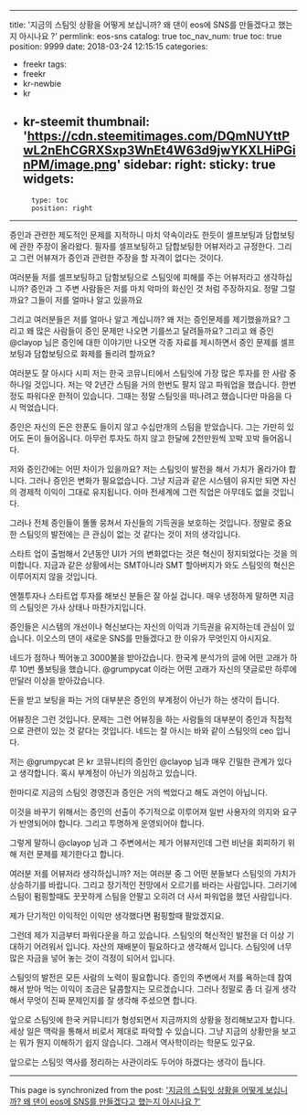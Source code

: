 
---
title: '지금의 스팀잇 상황을 어떻게 보십니까? 왜 댄이 eos에 SNS를 만들겠다고 했는지 아시나요 ?'
permlink: eos-sns
catalog: true
toc_nav_num: true
toc: true
position: 9999
date: 2018-03-24 12:15:15
categories:
- freekr
tags:
- freekr
- kr-newbie
- kr
- kr-steemit
thumbnail: 'https://cdn.steemitimages.com/DQmNUYttPwL2nEhCGRXSxp3WnEt4W63d9jwYKXLHiPGinPM/image.png'
sidebar:
    right:
        sticky: true
widgets:
    -
        type: toc
        position: right
---


증인과 관련한 제도적인 문제를 지적하니 마치 약속이라도 한듯이 셀프보팅과 담합보팅에 관한 주장이 올라왔다. 필자를 셀프보팅하고 담합보팅한 어뷰저라고 규정한다. 그리고 그런 어뷰져가 증인과 관련한 주장을 할 자격이 없다는 것이다.

여러분들 저를 셀프보팅하고 담함보팅으로 스팀잇에 피해를 주는 어뷰저라고 생각하십니까? 
증인과 그 주변 사람들은 저를 마치 악마의 화신인 것 처럼 주장하지요. 
정말 그럴까요? 그들이 저를 얼마나 알고 있을까요

그리고 여러분들은 저를 얼마나 알고 계십니까? 
왜 저는 증인문제를 제기했을까요? 그리고 왜 많은 사람들이 증인 문제만 나오면 기를쓰고 달려들까요?
그리고 왜 증인 @clayop 님은 증인에 대한 이야기만 나오면 각종 자료를 제시하면서 증인 문제를 셀프 보팅과 담합보팅으로 화제를 돌리려 할까요?

여러분도 잘 아시다 시피 저는 한국 코뮤니티에서 스팀잇에 가장 많은 투자를 한 사람 중 하나일 것입니다. 
저는 약 2년간 스팀을 거의 한번도 팔지 않고 파워업을 했습니다. 한번 정도 파워다운 한적이 있습니다. 그때는 정말 스팀잇을 떠나려고 했습니다만 마음을 다시 먹었습니다.

증인은 자신의 돈은 한푼도 들이지 않고 수십만개의 스팀을 받았습니다. 그는 가만히 있어도 돈이 들어옵니다. 아무런 투자도 하지 않고 한달에 2천만원씩 꼬박 꼬박 들어옵니다. 

저와 증인간에는 어떤 차이가 있을까요? 저는 스팀잇이 발전을 해서 가치가 올라가야 합니다. 그러나 증인은 변화가 필요없습니다. 그냥 지금과 같은 시스템이 유지만 되면 자신의 경제적 이익이 그대로 유지됩니다. 아마 전세계에 그런 직업은 아무데도 없을 것입니다. 

그러나 전체 증인들이 똘똘 뭉쳐서 자신들의 기득권을 보호하는 것입니다. 정말로 중요한 스팀잇의 발전에는 큰 관심이 없는 것 같다는 것이 저의 생각입니다. 

스타트 업이 출범해서 2년동안  UI가 거의 변화없다는 것은 혁신이 정지되었다는 것을 의미합니다. 지금과 같은 상황에서는  SMT아니라 SMT 할아버지가 와도 스팀잇의 혁신은 이루어지지 않을 것입니다. 

엔젤투자나 스타트업 투자를 해보신 분들은 잘 아실 겁니다. 매우 냉정하게 말하면 지금의 스팀잇은 가사 상태나 마찬가지입니다. 

증인들은 시스템의 개선이나 혁신보다는 자신의 이익과 기득권을 유지하는데 관심이 있습니다. 이오스의 댄이 새로운 SNS를 만들겠다고 한 이유가 무엇인지 아시지요.

네드가 점하나 찍어놓고 3000불을 받아갔습니다. 한국계 분석가의 글에 어떤 고래가 하루 10번 풀보팅을 했습니다. @grumpycat 이라는 어떤 고래가 자신의 댓글로만 하루에 만달러 이상을 받아갔습니다.

돈을 받고 보팅을 파는 거의 대부분은 증인의 부계정이 아닌가 하는 생각이 듭니다.

어뷰징은 그런 것입니다. 문제는 그런 어뷰징을 하는 사람들의 대부분이 증인과 직접적으로 관련이 있는 것 같다는 것입니다. 네드는 잘 아시는 바와 같이 스팀잇의 ceo 입니다. 

저는 @grumpycat 은  kr 코뮤니티의 증인인 @clayop 님과 매우 긴밀한 관계가 있다고 생각합니다. 혹시 부계정이 아닌가 의심하고 있습니다. 

한마디로 지금의 스팀잇 경영진과 증인은 거의 썩었다고 해도 과언이 아닙니다. 

이것을 바꾸기 위해서는 증인의 선출이 주기적으로 이루어져 일반 사용자의 의지와 요구가 반영되어야 합니다. 
그리고 투명하게 운영되어야 합니다. 

그렇게 말하니 @clayop 님과 그 주변에서는 제가 어뷰저인데 그런 비난을 회피하기 위해 저런 문제를 제기한다고 합니다.

여러분 저를 어뷰저라 생각하십니까?
저는 여러분 중 그 어떤 분들보다 스팀잇의 가치가 상승하기를 바랍니다. 그리고 장기적인 전망에서 오르기를 바라는 사람입니다. 그러기에 스팀이 펌핑할때도 꿋꿋하게 스팀을 안팔고 오히려 더 사서 파워업을 했던 사람입니다. 

제가 단기적인 이익적인 이익만 생각했다면 펌핑할때 팔았겠지요.

그런데 제가 지금부터 파워다운을 하고 있습니다. 스팀잇의 혁신적인 발전을 더 이상 기대하기 어려워서 입니다. 
자산의 재배분이 필요하다고 생각해서 입니다. 스팀잇에 너무 많은 자금을 넣어 놓는 것이 걱정이 되어서 입니다.

스팀잇의 발전은 모든 사람의 노력이 필요합니다. 증인의 주변에서 저를 욕하는데 참여해서 받아 먹는 이익이 조금은 달콤할지는 모르겠습니다. 그러나 정말로 좀 더 길게 생각해서 무엇이 진짜 문제인지를 잘 생각해 주셨으면 합니다. 

앞으로 스팀잇에 한국 커뮤니티가 형성되면서 지금까지의 상황을 정리해보고자 합니다. 
세상 일은 맥락을 통해서 비로서 제대로 파악할 수 있습니다. 그냥 지금의 상황만을 보고는 뭐가 뭔지 이해하기 쉽지 않습니다. 그래서 역사학이라는 학문도 있구요.

앞으로는 스팀잇 역사를 정리하는 사관이라도 두어야 하겠다는 생각이 듭니다.

- - -

This page is synchronized from the post: ['지금의 스팀잇 상황을 어떻게 보십니까? 왜 댄이 eos에 SNS를 만들겠다고 했는지 아시나요 ?'](https://steemit.com/@oldstone/eos-sns)
